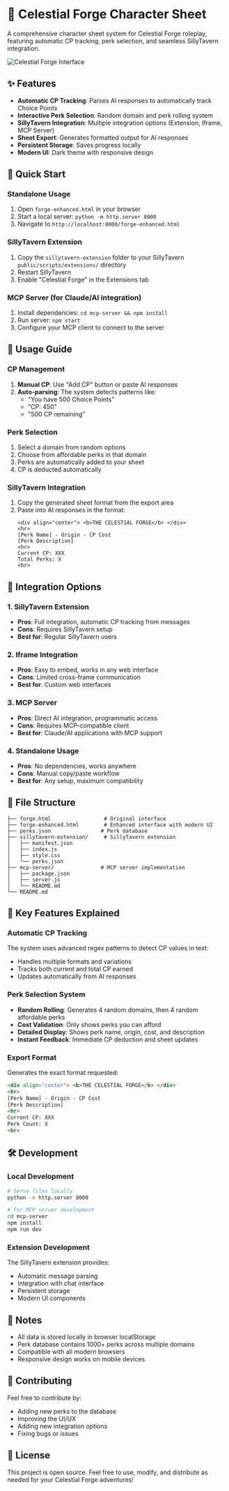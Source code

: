# 🌌 Celestial Forge Character Sheet

A comprehensive character sheet system for Celestial Forge roleplay, featuring automatic CP tracking, perk selection, and seamless SillyTavern integration.

![Celestial Forge Interface](https://github.com/user-attachments/assets/09ff7b3e-6760-48b8-920a-e952374b2576)

## ✨ Features

- **Automatic CP Tracking**: Parses AI responses to automatically track Choice Points
- **Interactive Perk Selection**: Random domain and perk rolling system
- **SillyTavern Integration**: Multiple integration options (Extension, Iframe, MCP Server)
- **Sheet Export**: Generates formatted output for AI responses
- **Persistent Storage**: Saves progress locally
- **Modern UI**: Dark theme with responsive design

## 🚀 Quick Start

### Standalone Usage
1. Open `forge-enhanced.html` in your browser
2. Start a local server: `python -m http.server 8000`
3. Navigate to `http://localhost:8000/forge-enhanced.html`

### SillyTavern Extension
1. Copy the `sillytavern-extension` folder to your SillyTavern `public/scripts/extensions/` directory
2. Restart SillyTavern
3. Enable "Celestial Forge" in the Extensions tab

### MCP Server (for Claude/AI integration)
1. Install dependencies: `cd mcp-server && npm install`
2. Run server: `npm start`
3. Configure your MCP client to connect to the server

## 📖 Usage Guide

### CP Management
1. **Manual CP**: Use "Add CP" button or paste AI responses
2. **Auto-parsing**: The system detects patterns like:
   - "You have 500 Choice Points"
   - "CP: 450"
   - "500 CP remaining"

### Perk Selection
1. Select a domain from random options
2. Choose from affordable perks in that domain
3. Perks are automatically added to your sheet
4. CP is deducted automatically

### SillyTavern Integration
1. Copy the generated sheet format from the export area
2. Paste into AI responses in the format:
   ```
   <div align="center"> <b>THE CELESTIAL FORGE</b> </div>
   <hr>
   [Perk Name] - Origin - CP Cost
   [Perk Description]
   <hr>
   Current CP: XXX
   Total Perks: X
   <hr>
   ```

## 🔧 Integration Options

### 1. SillyTavern Extension
- **Pros**: Full integration, automatic CP tracking from messages
- **Cons**: Requires SillyTavern setup
- **Best for**: Regular SillyTavern users

### 2. Iframe Integration
- **Pros**: Easy to embed, works in any web interface
- **Cons**: Limited cross-frame communication
- **Best for**: Custom web interfaces

### 3. MCP Server
- **Pros**: Direct AI integration, programmatic access
- **Cons**: Requires MCP-compatible client
- **Best for**: Claude/AI applications with MCP support

### 4. Standalone Usage
- **Pros**: No dependencies, works anywhere
- **Cons**: Manual copy/paste workflow
- **Best for**: Any setup, maximum compatibility

## 📁 File Structure

```
├── forge.html                 # Original interface
├── forge-enhanced.html        # Enhanced interface with modern UI
├── perks.json                # Perk database
├── sillytavern-extension/     # SillyTavern extension
│   ├── manifest.json
│   ├── index.js
│   ├── style.css
│   └── perks.json
├── mcp-server/               # MCP server implementation
│   ├── package.json
│   ├── server.js
│   └── README.md
└── README.md
```

## 🎯 Key Features Explained

### Automatic CP Tracking
The system uses advanced regex patterns to detect CP values in text:
- Handles multiple formats and variations
- Tracks both current and total CP earned
- Updates automatically from AI responses

### Perk Selection System
- **Random Rolling**: Generates 4 random domains, then 4 random affordable perks
- **Cost Validation**: Only shows perks you can afford
- **Detailed Display**: Shows perk name, origin, cost, and description
- **Instant Feedback**: Immediate CP deduction and sheet updates

### Export Format
Generates the exact format requested:
```html
<div align="center"> <b>THE CELESTIAL FORGE</b> </div>
<hr>
[Perk Name] - Origin - CP Cost
[Perk Description]
<hr>
Current CP: XXX
Perk Count: X
<hr>
```

## 🛠️ Development

### Local Development
```bash
# Serve files locally
python -m http.server 8000

# For MCP server development
cd mcp-server
npm install
npm run dev
```

### Extension Development
The SillyTavern extension provides:
- Automatic message parsing
- Integration with chat interface
- Persistent storage
- Modern UI components

## 📝 Notes

- All data is stored locally in browser localStorage
- Perk database contains 1000+ perks across multiple domains
- Compatible with all modern browsers
- Responsive design works on mobile devices

## 🤝 Contributing

Feel free to contribute by:
- Adding new perks to the database
- Improving the UI/UX
- Adding new integration options
- Fixing bugs or issues

## 📄 License

This project is open source. Feel free to use, modify, and distribute as needed for your Celestial Forge adventures!
